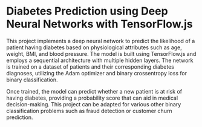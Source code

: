 # Diabetes Prediction using Deep Neural Networks with TensorFlow.js

This project implements a deep neural network to predict the likelihood of a patient having diabetes based on physiological 
attributes such as age, weight, BMI, and blood pressure. The model is built using TensorFlow.js and employs a sequential 
architecture with multiple hidden layers. The network is trained on a dataset of patients and their corresponding 
diabetes diagnoses, utilizing the Adam optimizer and binary crossentropy loss for binary classification.

Once trained, the model can predict whether a new patient is at risk of having diabetes, providing a probability score that 
can aid in medical decision-making. This project can be adapted for various other binary classification problems such as 
fraud detection or customer churn prediction.
